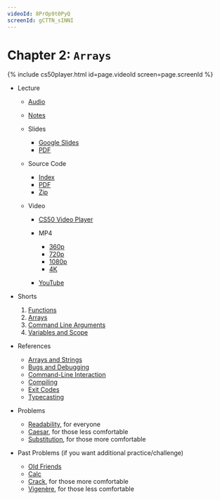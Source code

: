 ```yaml
---
videoId: 8PrOp9t0PyQ
screenId: gCTTN_sINNI
---
```


# Chapter 2: ``Arrays``

{% include cs50player.html id=page.videoId screen=page.screenId %}

-   Lecture
    
    -   [Audio](https://cdn.cs50.net/2019/fall/lectures/2/lecture2.mp3.download)
    -   [Notes](notes)
    -   Slides
        
        -   [Google Slides](https://docs.google.com/presentation/d/1BPOm4VNOmlOLKzwOHPYR3FXEXLiJbOW3MSKdp1wMNnk/edit?usp=sharing)
        -   [PDF](https://cdn.cs50.net/2019/fall/lectures/2/lecture2.pdf)
        
    -   Source Code
        
        -   [Index](https://cdn.cs50.net/2019/fall/lectures/2/src2/)
        -   [PDF](https://cdn.cs50.net/2019/fall/lectures/2/src2.pdf)
        -   [Zip](https://cdn.cs50.net/2019/fall/lectures/2/src2.zip)
        
    -   Video
        
        -   [CS50 Video Player](https://video.cs50.io/8PrOp9t0PyQ?screen=gCTTN_sINNI)
        -   MP4
            
            -   [360p](https://cdn.cs50.net/2019/fall/lectures/2/lecture2-360p.mp4.download)
            -   [720p](https://cdn.cs50.net/2019/fall/lectures/2/lecture2-720p.mp4.download)
            -   [1080p](https://cdn.cs50.net/2019/fall/lectures/2/lecture2-1080p.mp4.download)
            -   [4K](https://cdn.cs50.net/2019/fall/lectures/2/lecture2-4k.mp4.download)
            
        -   [YouTube](https://youtu.be/8PrOp9t0PyQ)
        
    
-   Shorts
    
    1.  [Functions](https://www.youtube.com/embed/b7-0sb-DV84)
    2.  [Arrays](https://www.youtube.com/embed/mISkNAfWl8k)
    3.  [Command Line Arguments](https://www.youtube.com/embed/AI6Ccfno6Pk)
    4.  [Variables and Scope](https://www.youtube.com/embed/GiFbdVGjF9I)
    
-   References
    
    -   [Arrays and Strings](https://cs50.harvard.edu/ap/2021/curriculum/x/weeks/2//../../references/arrays_and_strings.pdf)
    -   [Bugs and Debugging](https://cs50.harvard.edu/ap/2021/curriculum/x/weeks/2//../../references/bugs_and_debugging.pdf)
    -   [Command-Line Interaction](https://cs50.harvard.edu/ap/2021/curriculum/x/weeks/2//../../references/command-line_interaction.pdf)
    -   [Compiling](https://cs50.harvard.edu/ap/2021/curriculum/x/weeks/2//../../references/compiling.pdf)
    -   [Exit Codes](https://cs50.harvard.edu/ap/2021/curriculum/x/weeks/2//../../references/exit_codes.pdf)
    -   [Typecasting](https://cs50.harvard.edu/ap/2021/curriculum/x/weeks/2//../../references/typecasting.pdf)
    
-   Problems
    
    -   [Readability](readability), for everyone
    -   [Caesar](caesar), for those less comfortable
    -   [Substitution](substitution), for those more comfortable
    
-   Past Problems (if you want additional practice/challenge)
    -   [Old Friends](https://docs.cs50.net/2019/ap/problems/friends/friends.html)
    -   [Calc](https://docs.cs50.net/2019/ap/problems/calc/calc.html)
    -   [Crack](https://docs.cs50.net/2019/ap/problems/crack/crack.html), for those more comfortable
    -   [Vigenère](https://docs.cs50.net/2019/ap/problems/vigenere/vigenere.html), for those less comfortable